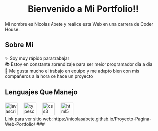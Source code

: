 <h1 align="center">Bienvenido a Mi Portfolio!!</h1>

###

<p align="left">Mi nombre es Nicolas Abete y realice esta Web en una carrera de Coder House.</p>

###

<h2 align="left">Sobre Mi</h2>

###

<p align="left">✨ Soy muy rápido para trabajar<br>📚 Estoy en constante aprendizaje para ser mejor programador día a día<br>🎯 Me gusta mucho el trabajo en equipo y me adapto bien con mis compañeros a la hora de hace un proyecto</p>

###

<h2 align="left">Lenguajes Que Manejo</h2>

###

<div align="left">
  <img src="https://cdn.jsdelivr.net/gh/devicons/devicon/icons/javascript/javascript-original.svg" height="40" alt="javascript logo"  />
  <img width="12" />
  <img src="https://cdn.jsdelivr.net/gh/devicons/devicon/icons/typescript/typescript-original.svg" height="40" alt="typescript logo"  />
  <img width="12" />
  <img src="https://cdn.jsdelivr.net/gh/devicons/devicon/icons/css3/css3-original.svg" height="40" alt="css3 logo"  />
  <img width="12" />
  <img src="https://cdn.jsdelivr.net/gh/devicons/devicon/icons/html5/html5-original.svg" height="40" alt="html5 logo"  />
</div>
Link para ver sitio web: https://nicolasabete.github.io/Proyecto-Pagina-Web-Portfolio/
###
